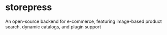 # storepress
An open-source backend for e-commerce, featuring image-based product search, dynamic catalogs, and plugin support
